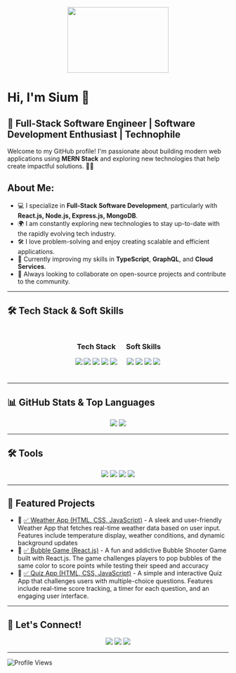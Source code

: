 <p align="center">
  <img src="https://camo.githubusercontent.com/b0d5210222fd2abc8a886d1ff86ae33baf29e824eb2efcc4fe755551e0a87cae/68747470733a2f2f6d65646961322e67697068792e636f6d2f6d656469612f7167515567674143335066763638377150432f67697068792e6769663f6369643d373930623736313137336264396130363864366634636362336437333237366561323463376234633963623534373630267269643d67697068792e6769662663743d67" width="230" height="150" />
</p>

# Hi, I'm Sium 👋

## 🚀 Full-Stack Software Engineer | Software Development Enthusiast | Technophile

Welcome to my GitHub profile! I'm passionate about building modern web applications using **MERN Stack** and exploring new technologies that help create impactful solutions. 👨‍💻

## About Me:
- 💻 I specialize in **Full-Stack Software Development**, particularly with **React.js, Node.js, Express.js, MongoDB**.
- 🌍 I am constantly exploring new technologies to stay up-to-date with the rapidly evolving tech industry.
- 🛠 I love problem-solving and enjoy creating scalable and efficient applications.
- 🌱 Currently improving my skills in **TypeScript**, **GraphQL**, and **Cloud Services**.
- 🤝 Always looking to collaborate on open-source projects and contribute to the community.


---

## 🛠️ Tech Stack & Soft Skills

<div align="center" style="display: flex; justify-content: center;">
  <div style="margin: 10px;">
    <h3>Tech Stack</h3>
    <p>
      <img src="https://img.shields.io/badge/JavaScript-F7DF1E?style=for-the-badge&logo=javascript&logoColor=black" />
      <img src="https://img.shields.io/badge/React-20232A?style=for-the-badge&logo=react&logoColor=61DAFB" />
      <img src="https://img.shields.io/badge/Node.js-43853D?style=for-the-badge&logo=node.js&logoColor=white" />
      <img src="https://img.shields.io/badge/MongoDB-4EA94B?style=for-the-badge&logo=mongodb&logoColor=white" />
      <img src="https://img.shields.io/badge/Express.js-000000?style=for-the-badge&logo=express&logoColor=white" />
    </p>
  </div>
  <div style="margin: 10px;">
    <h3>Soft Skills</h3>
    <p>
      <img src="https://img.shields.io/badge/C-A8B9CC?style=for-the-badge&logo=c&logoColor=white" />
      <img src="https://img.shields.io/badge/C++-00599C?style=for-the-badge&logo=c%2B%2B&logoColor=white" />
      <img src="https://img.shields.io/badge/Python-3776AB?style=for-the-badge&logo=python&logoColor=white" />
      <img src="https://img.shields.io/badge/Java-007396?style=for-the-badge&logo=java&logoColor=white" />
    </p>
  </div>
</div>


---

## 📊 GitHub Stats & Top Languages  
<p align="center">
  <img src="https://github-readme-stats.vercel.app/api?username=sium01&show_icons=true&theme=radical"/>
  <img src="https://github-readme-stats.vercel.app/api/top-langs/?username=sium01&layout=compact&theme=radical"/>
</p>

---

## 🛠️ Tools  
<p align="center">
  <img src="https://img.shields.io/badge/VSCode-007ACC?style=for-the-badge&logo=visual-studio-code&logoColor=white"/>
  <img src="https://img.shields.io/badge/WebStorm-000000?style=for-the-badge&logo=webstorm&logoColor=white"/>
  <img src="https://img.shields.io/badge/Linux-FCC624?style=for-the-badge&logo=linux&logoColor=black"/>
  <img src="https://img.shields.io/badge/GitHub-181717?style=for-the-badge&logo=github&logoColor=white"/>
</p>

---

## 🚀 Featured Projects  
<p align="center">
  <ul>
    <li>🔗 <a href="https://github.com/sium01/Weather-App">✅ Weather App (HTML, CSS, JavaScript)</a> - A sleek and user-friendly Weather App that fetches real-time weather data based on user input. Features include temperature display, weather conditions, and dynamic background updates</li>
    <li>🔗 <a href="https://github.com/sium01/Bubble-Game">✅ Bubble Game (React.js)</a> - A fun and addictive Bubble Shooter Game built with React.js. The game challenges players to pop bubbles of the same color to score points while testing their speed and accuracy</li>
    <li>🔗 <a href="https://github.com/sium01/Quiz-Appl">✅ Quiz App (HTML, CSS, JavaScript)</a> - A simple and interactive Quiz App that challenges users with multiple-choice questions. Features include real-time score tracking, a timer for each question, and an engaging user interface.</li>
  </ul>
</p>

---

## 📢 Let's Connect!  
<p align="center">
  <a href="https://x.com/sium99122"><img src="https://img.shields.io/badge/TWITTER-1DA1F2?style=for-the-badge&logo=twitter&logoColor=white"/></a>
  <a href="https://www.instagram.com/nazmul_hasan_siam01/"><img src="https://img.shields.io/badge/INSTAGRAM-E4405F?style=for-the-badge&logo=instagram&logoColor=white"/></a>
  <a href="https://www.linkedin.com/in/siam69/"><img src="https://img.shields.io/badge/LINKEDIN-0077B5?style=for-the-badge&logo=linkedin&logoColor=white"/></a>
 
</p>

---

![Profile Views](https://komarev.com/ghpvc/?username=sium01&label=Profile%20Views&color=blue&style=plastic)
